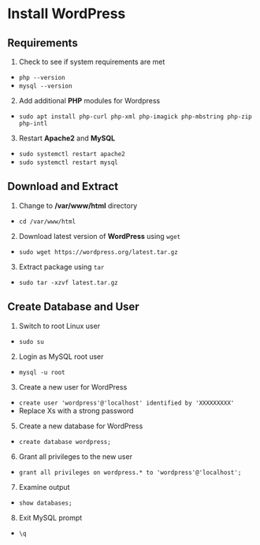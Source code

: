 # Install WordPress

## Requirements
1. Check to see if system requirements are met
- `php --version`
- `mysql --version`
2. Add additional **PHP** modules for Wordpress
- `sudo apt install php-curl php-xml php-imagick php-mbstring php-zip php-intl`
3. Restart **Apache2** and **MySQL**
- `sudo systemctl restart apache2`
- `sudo systemctl restart mysql`

## Download and Extract
1. Change to **/var/www/html** directory
- `cd /var/www/html`
2. Download latest version of **WordPress** using `wget`
- `sudo wget https://wordpress.org/latest.tar.gz`
3. Extract package using `tar`
- `sudo tar -xzvf latest.tar.gz`

## Create Database and User
1. Switch to root Linux user
- `sudo su`
2. Login as MySQL root user
- `mysql -u root`
3. Create a new user for WordPress
- `create user 'wordpress'@'localhost' identified by 'XXXXXXXXX'`
- Replace Xs with a strong password
5. Create a new database for WordPress
- `create database wordpress;`
6. Grant all privileges to the new user
- `grant all privileges on wordpress.* to 'wordpress'@'localhost';`
7. Examine output
- `show databases;`
8. Exit MySQL prompt
- `\q`







